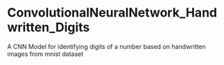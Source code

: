 # ConvolutionalNeuralNetwork_Handwritten_Digits
A CNN Model for identifying digits of a number based on handwritten images from mnist dataset
